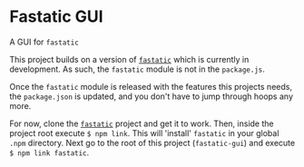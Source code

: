# Fastatic GUI

A GUI for `fastatic`

This project builds on a version of [`fastatic`](https://github.com/voorhoede/fastatic) which is currently in development.
As such, the `fastatic` module is not in the `package.js`. 

Once the `fastatic` module is released with the features this projects needs, 
the `package.json` is updated, and you don't have to jump through hoops any more.

For now, clone the [`fastatic`](https://github.com/voorhoede/fastatic) project 
and get it to work. Then, inside the project root execute `$ npm link`. This will 
'install' `fastatic` in your global `.npm` directory. Next go to the root of this
project (`fastatic-gui`) and execute `$ npm link fastatic`.
